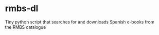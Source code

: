 # rmbs-dl
Tiny python script that searches for and downloads Spanish e-books from the RMBS catalogue
